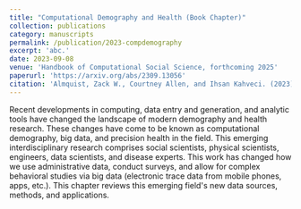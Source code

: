```yaml
---
title: "Computational Demography and Health (Book Chapter)"
collection: publications
category: manuscripts
permalink: /publication/2023-compdemography
excerpt: 'abc.'
date: 2023-09-08
venue: 'Handbook of Computational Social Science, forthcoming 2025'
paperurl: 'https://arxiv.org/abs/2309.13056'
citation: 'Almquist, Zack W., Courtney Allen, and Ihsan Kahveci. (2023). &quot;. Computational Demography and Health (Book Chapter).&quot; <i>Handbook of Computational Social Science, forthcoming 2025.</i>.'
---
```


Recent developments in computing, data entry and generation, and analytic tools have changed the landscape of modern demography and health research. These changes have come to be known as computational demography, big data, and precision health in the field. This emerging interdisciplinary research comprises social scientists, physical scientists, engineers, data scientists, and disease experts. This work has changed how we use administrative data, conduct surveys, and allow for complex behavioral studies via big data (electronic trace data from mobile phones, apps, etc.). This chapter reviews this emerging field's new data sources, methods, and applications.

